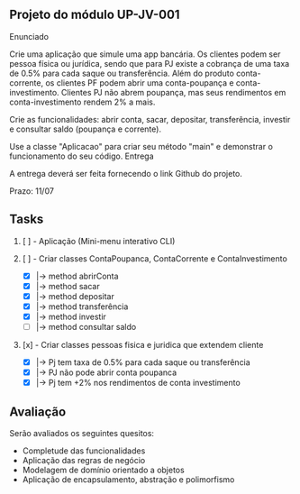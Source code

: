 ## Projeto do módulo UP-JV-001

Enunciado

Crie uma aplicação que simule uma app bancária. Os clientes podem ser pessoa física ou jurídica, sendo que para PJ existe a cobrança de uma taxa de 0.5% para cada saque ou transferência. Além do produto conta-corrente, os clientes PF podem abrir uma conta-poupança e conta-investimento. Clientes PJ não abrem poupança, mas seus rendimentos em conta-investimento rendem 2% a mais.

Crie as funcionalidades: abrir conta, sacar, depositar, transferência, investir e consultar saldo (poupança e corrente).

Use a classe "Aplicacao" para criar seu método "main" e demonstrar o funcionamento do seu código.
Entrega

A entrega deverá ser feita fornecendo o link Github do projeto.

Prazo: 11/07

## Tasks

1. [ ] - Aplicação (Mini-menu interativo CLI)

2. [ ] - Criar classes ContaPoupanca, ContaCorrente e ContaInvestimento
    - [x] |-> method abrirConta <br>
    - [x] |-> method sacar <br>
    - [x] |-> method depositar <br>
    - [x] |-> method transferência <br>
    - [x] |-> method investir <br>
    - [ ] |-> method consultar saldo <br>

3. [x] - Criar classes pessoas fisica e juridica que extendem cliente
      - [x] |-> Pj tem taxa de 0.5% para cada saque ou transferência <br>
      - [x] |-> PJ não pode abrir conta poupanca <br>
      - [x] |-> Pj tem +2% nos rendimentos de conta investimento <br>

## Avaliação

Serão avaliados os seguintes quesitos:

   - Completude das funcionalidades
   - Aplicação das regras de negócio
   - Modelagem de domínio orientado a objetos
   - Aplicação de encapsulamento, abstração e polimorfismo




